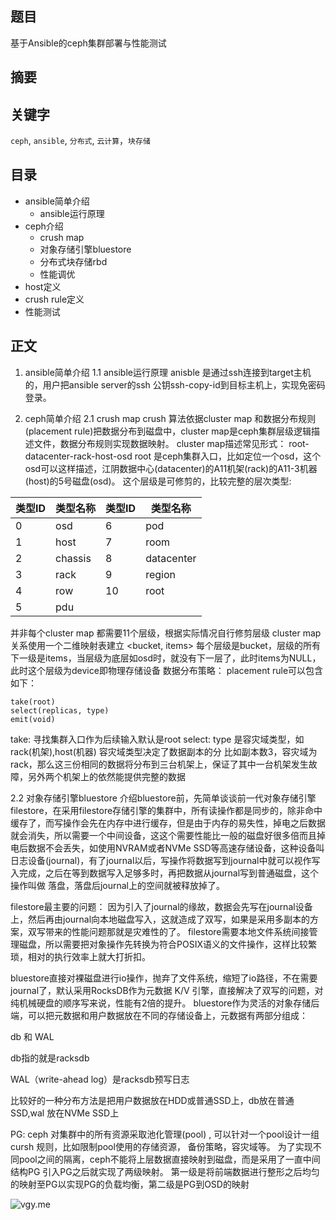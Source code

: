 ## 题目
基于Ansible的ceph集群部署与性能测试
## 摘要

## 关键字
`ceph`, `ansible`, `分布式`, `云计算`，`块存储`
## 目录
- ansible简单介绍
  - ansible运行原理
- ceph介绍
  - crush map
  - 对象存储引擎bluestore
  - 分布式块存储rbd
  - 性能调优
- host定义
- crush rule定义
- 性能测试
## 正文
1. ansible简单介绍
  1.1 ansible运行原理
  anisble 是通过ssh连接到target主机的，用户把ansible server的ssh 公钥ssh-copy-id到目标主机上，实现免密码登录。

2. ceph简单介绍
  2.1 crush map
  crush 算法依据cluster map 和数据分布规则(placement rule)把数据分布到磁盘中，cluster map是ceph集群层级逻辑描述文件，数据分布规则实现数据映射。
  cluster map描述常见形式：
  root-datacenter-rack-host-osd
  root 是ceph集群入口，比如定位一个osd，这个osd可以这样描述，江阴数据中心(datacenter)的A11机架(rack)的A11-3机器(host)的5号磁盘(osd)。
  这个层级是可修剪的，比较完整的层次类型:

  | 类型ID | 类型名称 | 类型ID | 类型名称   |
  | ------ | -------- | ------ | ---------- |
  | 0      | osd      | 6      | pod        |
  | 1      | host     | 7      | room       |
  | 2      | chassis  | 8      | datacenter |
  | 3      | rack     | 9      | region     |
  | 4      | row      | 10     | root       |
  | 5      | pdu      |        |            |

并非每个cluster map 都需要11个层级，根据实际情况自行修剪层级
cluster map关系使用一个二维映射表建立
<bucket, items>
每个层级是bucket，层级的所有下一级是items，当层级为底层如osd时，就没有下一层了，此时items为NULL，此时这个层级为device即物理存储设备
数据分布策略：
placement rule可以包含如下：
``` plain
take(root)
select(replicas, type)
emit(void)
```
take: 寻找集群入口作为后续输入默认是root
select: type 是容灾域类型，如rack(机架),host(机器)
容灾域类型决定了数据副本的分
比如副本数3，容灾域为rack，那么这三份相同的数据将分布到三台机架上，保证了其中一台机架发生故障，另外两个机架上的依然能提供完整的数据

2.2 对象存储引擎bluestore
介绍bluestore前，先简单谈谈前一代对象存储引擎filestore，在采用filestore存储引擎的集群中，所有读操作都是同步的，除非命中缓存了，而写操作会先在内存中进行缓存，但是由于内存的易失性，掉电之后数据就会消失，所以需要一个中间设备，这这个需要性能比一般的磁盘好很多倍而且掉电后数据不会丢失，如使用NVRAM或者NVMe SSD等高速存储设备，这种设备叫日志设备(journal)，有了journal以后，写操作将数据写到journal中就可以视作写入完成，之后在等到数据写入足够多时，再把数据从journal写到普通磁盘，这个操作叫做 落盘，落盘后journal上的空间就被释放掉了。

filestore最主要的问题：
因为引入了journal的缘故，数据会先写在journal设备上，然后再由journal向本地磁盘写入，这就造成了双写，如果是采用多副本的方案，双写带来的性能问题那就是灾难性的了。
filestore需要本地文件系统间接管理磁盘，所以需要把对象操作先转换为符合POSIX语义的文件操作，这样比较繁琐，相对的执行效率上就大打折扣。

bluestore直接对裸磁盘进行io操作，抛弃了文件系统，缩短了io路径，不在需要journal了，默认采用RocksDB作为元数据 K/V 引擎，直接解决了双写的问题，对纯机械硬盘的顺序写来说，性能有2倍的提升。
bluestore作为灵活的对象存储后端，可以把元数据和用户数据放在不同的存储设备上，元数据有两部分组成：

db 和 WAL

db指的就是racksdb

WAL（write-ahead log）是racksdb预写日志

比较好的一种分布方法是把用户数据放在HDD或普通SSD上，db放在普通SSD,wal 放在NVMe SSD上

PG:
ceph 对集群中的所有资源采取池化管理(pool) , 可以针对一个pool设计一组cursh 规则，比如限制pool使用的存储资源， 备份策略，容灾域等。
为了实现不同pool之间的隔离，ceph不能将上层数据直接映射到磁盘，而是采用了一直中间结构PG
引入PG之后就实现了两级映射。
第一级是将前端数据进行整形之后均匀的映射至PG以实现PG的负载均衡，第二级是PG到OSD的映射




![vgy.me](https://vgy.me/KwVpjX.png)
